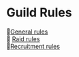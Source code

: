 # Guild Rules

:bookmark_tabs:[General rules](mainrules.md)  
:muscle: [Raid rules](raidrules.md)  
:information_desk_person:[Recruitment rules](recruitmentrules.md)  
